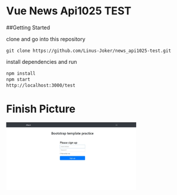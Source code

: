 

# Vue News Api1025 TEST

##Getting Started

clone and go into this repository

```
git clone https://github.com/Linus-Joker/news_api1025-test.git

```
install dependencies and run

```
npm install
npm start
http://localhost:3000/test
```

# Finish Picture

<img src="https://github.com/Linus-Joker/Express0813/blob/master/images/Demo-Web.jpg" width="350">
